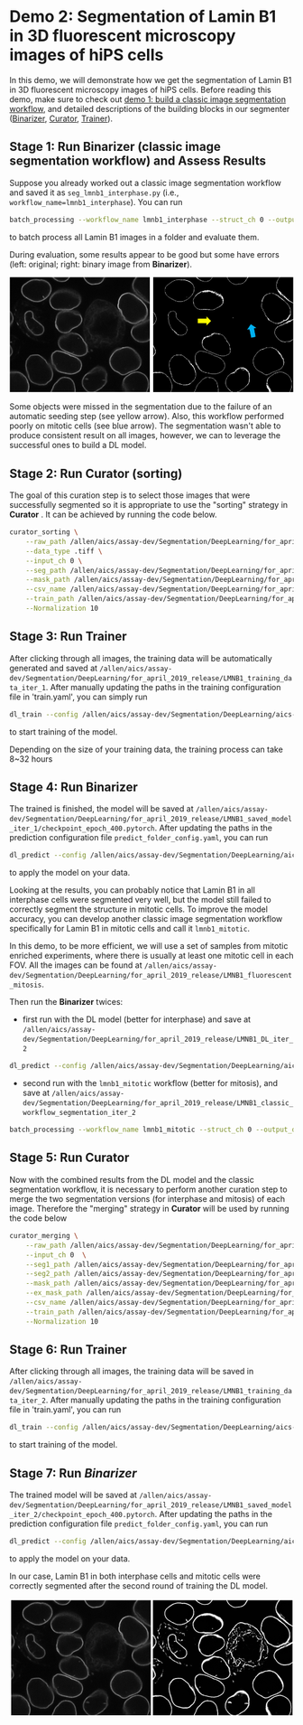 # Demo 2: Segmentation of Lamin B1 in 3D fluorescent microscopy images of hiPS cells 

In this demo, we will demonstrate how we get the segmentation of Lamin B1 in 3D fluorescent microscopy images of hiPS cells. Before reading this demo, make sure to check out [demo 1: build a classic image segmentation workflow](./demo_1.md), and detailed descriptions of the building blocks in our segmenter ([Binarizer](./bb1.md), [Curator](./bb2.md), [Trainer](./bb3.md)).

## Stage 1: Run **Binarizer** (classic image segmentation workflow) and Assess Results

Suppose you already worked out a classic image segmentation workflow and saved it as `seg_lmnb1_interphase.py` (i.e., `workflow_name=lmnb1_interphase`). You can run 

```bash
batch_processing --workflow_name lmnb1_interphase --struct_ch 0 --output_dir /allen/aics/assay-dev/Segmentation/DeepLearning/for_april_2019_release/LMNB1_classic_workflow_segmentation_iter_1 per_dir --input_dir  /allen/aics/assay-dev/Segmentation/DeepLearning/for_april_2019_release/LMNB1_fluorescent --data_type .tiff
```
to batch process all Lamin B1 images in a folder and evaluate them.

During evaluation, some results appear to be good but some have errors (left: original; right: binary image from **Binarizer**). 

![wf1 pic](./wf_pic.png)

Some objects were missed in the segmentation due to the failure of an automatic seeding step (see yellow arrow). Also, this workflow performed poorly on mitotic cells (see blue arrow). The segmentation wasn't able to produce consistent result on all images, however, we can to leverage the successful ones to build a DL model.

## Stage 2: Run **Curator** (sorting)

The goal of this curation step is to select those images that were successfully segmented so it is appropriate to use the "sorting" strategy in **Curator** . It can be achieved by running the code below.

```bash
curator_sorting \
    --raw_path /allen/aics/assay-dev/Segmentation/DeepLearning/for_april_2019_release/LMNB1_fluorescent \
    --data_type .tiff \
    --input_ch 0 \
    --seg_path /allen/aics/assay-dev/Segmentation/DeepLearning/for_april_2019_release/LMNB1_classic_workflow_segmentation_iter_1 \
    --mask_path /allen/aics/assay-dev/Segmentation/DeepLearning/for_april_2019_release/LMNB1_mask_iter_1 \
    --csv_name /allen/aics/assay-dev/Segmentation/DeepLearning/for_april_2019_release/sorting_test.csv \
    --train_path /allen/aics/assay-dev/Segmentation/DeepLearning/for_april_2019_release/LMNB1_training_data_iter_1 \
    --Normalization 10
```

## Stage 3: Run **Trainer** 

After clicking through all images, the training data will be automatically generated and saved at `/allen/aics/assay-dev/Segmentation/DeepLearning/for_april_2019_release/LMNB1_training_data_iter_1`. After manually updating the paths in the training configuration file in 'train.yaml', you can simply run

```bash
dl_train --config /allen/aics/assay-dev/Segmentation/DeepLearning/aics-ml-segmentation/configs/train_config.yaml
```
to start training of the model. 

Depending on the size of your training data, the training process can take 8~32 hours

## Stage 4: Run **Binarizer**

The trained is finished, the model will be saved at `/allen/aics/assay-dev/Segmentation/DeepLearning/for_april_2019_release/LMNB1_saved_model_iter_1/checkpoint_epoch_400.pytorch`. After updating the paths in the prediction configuration file `predict_folder_config.yaml`, you can run

```bash
dl_predict --config /allen/aics/assay-dev/Segmentation/DeepLearning/aics-ml-segmentation/configs/predict_folder_config.yaml
```
to apply the model on your data.

Looking at the results, you can probably notice that Lamin B1 in all interphase cells were segmented very well, but the model still failed to correctly segment the structure in mitotic cells. To improve the model accuracy, you can develop another classic image segmentation workflow specifically for Lamin B1 in mitotic cells and call it `lmnb1_mitotic`.

In this demo, to be more efficient, we will use a set of samples from mitotic enriched experiments, where there is usually at least one mitotic cell in each FOV. All the images can be found at `/allen/aics/assay-dev/Segmentation/DeepLearning/for_april_2019_release/LMNB1_fluorescent_mitosis`. 

Then run the **Binarizer** twices:
* first run with the DL model (better for interphase) and save at `/allen/aics/assay-dev/Segmentation/DeepLearning/for_april_2019_release/LMNB1_DL_iter_2`

```bash
dl_predict --config /allen/aics/assay-dev/Segmentation/DeepLearning/aics-ml-segmentation/configs/predict_folder_config.yaml
```

* second run with the `lmnb1_mitotic` workflow (better for mitosis), and save at `/allen/aics/assay-dev/Segmentation/DeepLearning/for_april_2019_release/LMNB1_classic_workflow_segmentation_iter_2`

```bash
batch_processing --workflow_name lmnb1_mitotic --struct_ch 0 --output_dir /allen/aics/assay-dev/Segmentation/DeepLearning/for_april_2019_release/LMNB1_classic_workflow_segmentation_iter_2 per_dir --input_dir /allen/aics/assay-dev/Segmentation/DeepLearning/for_april_2019_release/LMNB1_fluorescent_mitosis --data_type .tiff
```

## Stage 5: Run **Curator**

Now with the combined results from the DL model and the classic segmentation workflow, it is necessary to perform another curation step to merge the two segmentation versions (for interphase and mitosis) of each image. Therefore the "merging" strategy in **Curator** will be used by running the code below

```bash
curator_merging \
    --raw_path /allen/aics/assay-dev/Segmentation/DeepLearning/for_april_2019_release/LMNB1_fluorescent_mitosis/  \
    --input_ch 0  \
    --seg1_path /allen/aics/assay-dev/Segmentation/DeepLearning/for_april_2019_release/LMNB1_DL_iter_2/ \
    --seg2_path /allen/aics/assay-dev/Segmentation/DeepLearning/for_april_2019_release/LMNB1_classic_workflow_segmentation_iter_2 \
    --mask_path /allen/aics/assay-dev/Segmentation/DeepLearning/for_april_2019_release/LMNB1_mask_iter_2   \
    --ex_mask_path /allen/aics/assay-dev/Segmentation/DeepLearning/for_april_2019_release/LMNB1_excluding_mask_iter_2 \
    --csv_name /allen/aics/assay-dev/Segmentation/DeepLearning/for_april_2019_release/merging_test.csv  \
    --train_path /allen/aics/assay-dev/Segmentation/DeepLearning/for_april_2019_release/LMNB1_training_data_iter_2 \
    --Normalization 10
```

## Stage 6: Run **Trainer**

After clicking through all images, the training data will be saved in `/allen/aics/assay-dev/Segmentation/DeepLearning/for_april_2019_release/LMNB1_training_data_iter_2`. After manually updating the paths in the training configuration file in 'train.yaml', you can run

```bash
dl_train --config /allen/aics/assay-dev/Segmentation/DeepLearning/aics-ml-segmentation/configs/train_config.yaml
```
to start training of the model. 

## Stage 7: Run *Binarizer*

The trained model will be saved at `/allen/aics/assay-dev/Segmentation/DeepLearning/for_april_2019_release/LMNB1_saved_model_iter_2/checkpoint_epoch_400.pytorch`. After updating the paths in the prediction configuration file `predict_folder_config.yaml`, you can run

```bash
dl_predict --config /allen/aics/assay-dev/Segmentation/DeepLearning/aics-ml-segmentation/configs/predict_folder_config.yaml
```
to apply the model on your data.

In our case, Lamin B1 in both interphase cells and mitotic cells were correctly segmented after the second round of training the DL model. 

![dl pic](./dl_final.png)
